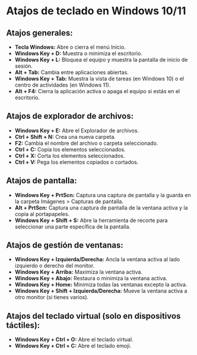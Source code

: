 # Atajos de teclado en Windows 10/11

## Atajos generales:
- **Tecla Windows:** Abre o cierra el menú Inicio.
- **Windows Key + D:** Muestra o minimiza el escritorio.
- **Windows Key + L:** Bloquea el equipo y muestra la pantalla de inicio de sesión.
- **Alt + Tab:** Cambia entre aplicaciones abiertas.
- **Windows Key + Tab:** Muestra la vista de tareas (en Windows 10) o el centro de actividades (en Windows 11).
- **Alt + F4:** Cierra la aplicación activa o apaga el equipo si estás en el escritorio.

## Atajos de explorador de archivos:
- **Windows Key + E:** Abre el Explorador de archivos.
- **Ctrl + Shift + N:** Crea una nueva carpeta.
- **F2:** Cambia el nombre del archivo o carpeta seleccionado.
- **Ctrl + C:** Copia los elementos seleccionados.
- **Ctrl + X:** Corta los elementos seleccionados.
- **Ctrl + V:** Pega los elementos copiados o cortados.

## Atajos de pantalla:
- **Windows Key + PrtScn:** Captura una captura de pantalla y la guarda en la carpeta Imágenes > Capturas de pantalla.
- **Alt + PrtScn:** Captura una captura de pantalla de la ventana activa y la copia al portapapeles.
- **Windows Key + Shift + S:** Abre la herramienta de recorte para seleccionar una parte específica de la pantalla.

## Atajos de gestión de ventanas:
- **Windows Key + Izquierda/Derecha:** Ancla la ventana activa al lado izquierdo o derecho del monitor.
- **Windows Key + Arriba:** Maximiza la ventana activa.
- **Windows Key + Abajo:** Restaura o minimiza la ventana activa.
- **Windows Key + Home:** Minimiza todas las ventanas excepto la activa.
- **Windows Key + Shift + Izquierda/Derecha:** Mueve la ventana activa a otro monitor (si tienes varios).

## Atajos del teclado virtual (solo en dispositivos táctiles):
- **Windows Key + Ctrl + O:** Abre el teclado virtual.
- **Windows Key + Ctrl + C:** Abre el teclado emoji.
